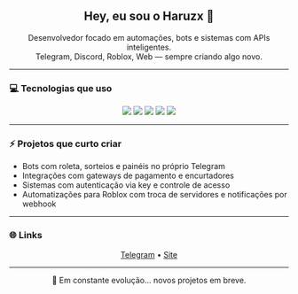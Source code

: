 <h2 align="center">Hey, eu sou o Haruzx 👋</h2>

<p align="center">
  Desenvolvedor focado em automações, bots e sistemas com APIs inteligentes.
  <br />
  Telegram, Discord, Roblox, Web — sempre criando algo novo.
</p>

---

### 💻 Tecnologias que uso
<div align="center">
  <img src="https://img.shields.io/badge/-Python-181717?style=for-the-badge&logo=python&logoColor=white" />
  <img src="https://img.shields.io/badge/-JavaScript-181717?style=for-the-badge&logo=javascript&logoColor=white" />
  <img src="https://img.shields.io/badge/-Node.js-181717?style=for-the-badge&logo=node.js&logoColor=white" />
  <img src="https://img.shields.io/badge/-Lua-181717?style=for-the-badge&logo=lua&logoColor=white" />
  <img src="https://img.shields.io/badge/-FastAPI-181717?style=for-the-badge&logo=fastapi&logoColor=white" />
</div>

---

### ⚡ Projetos que curto criar
- Bots com roleta, sorteios e painéis no próprio Telegram
- Integrações com gateways de pagamento e encurtadores
- Sistemas com autenticação via key e controle de acesso
- Automatizações para Roblox com troca de servidores e notificações por webhook

---

### 🌐 Links
<p align="center">
  <a href="https://t.me/SeuUserAqui">Telegram</a> • 
  <a href="https://shadowdevop.vercel.app">Site</a>
</p>

---

<p align="center">🚧 Em constante evolução... novos projetos em breve.</p>
